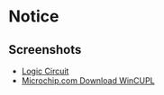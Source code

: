 # Notice

## Screenshots

- [Logic Circuit](logic-circuit.png)
- [Microchip.com Download WinCUPL](microchip.com-download-wincupl.jpeg)